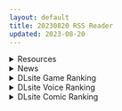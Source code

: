```yaml
---
layout: default
title: 20230820 RSS Reader
updated: 2023-08-20
---
```


<details class='content-parent'>
<summary>
Resources
</summary>
<details class='content-child'>
<summary>
<span class='rss-title'> [黑猫汉化][RJ109012][Lilith]対魔忍アサギ3 重翻版[PC+安卓] </span> <a class='rss-link' href='https://gmgard.com/gm123380' target='_blank'>&nbsp;</a>
<div class='rss-published'> 🕛 20230819 16:53:47</div>
</summary>
<img src="https://static.gmgard.us/Images/upload/88028200031482350.jpg" /><br /><p>大家好啊，今天给大家带来一款新汉化的游戏</p>
</details>
<details class='content-child'>
<summary>
<span class='rss-title'> [RJ359067] [survive] 代理孕ませの掟 ~田舎に伝わる掟に従い兄嫁を孕ませる少年~ モーションコミック版 </span> <a class='rss-link' href='https://gmgard.com/gm123381' target='_blank'>&nbsp;</a>
<div class='rss-published'> 🕛 20230819 16:47:28</div>
</summary>
<img src="https://static.gmgard.us/Images/upload/70526200047279370.jpg" /><br /><p>因为乡下流传的莫名其妙风俗规定，正太要代替兄长来让嫂子怀孕。</p>
</details>
<details class='content-child'>
<summary>
<span class='rss-title'> (合集)[VCB-Studio&DHR动研字幕组&茉语星梦] 少女☆歌剧 Revue Starlight [TV+Movie][1-12][简繁外挂][10-bit 1080p HEVC BDRip][MKV][47.8GB] </span> <a class='rss-link' href='https://gmgard.com/gm123377' target='_blank'>&nbsp;</a>
<div class='rss-published'> 🕛 20230819 14:36:56</div>
</summary>
<img src="https://static.gmgard.us/Images/upload/13383191957019671.jpg" /><br /><p>无法预测的命运的舞台开演了!哇嘎利马斯！</p>
</details>
<details class='content-child'>
<summary>
<span class='rss-title'> [录屏动画][RJ146346][ドリル]憧れのあの子の娘は僕の嫁 </span> <a class='rss-link' href='https://gmgard.com/gm123376' target='_blank'>&nbsp;</a>
<div class='rss-published'> 🕛 20230819 14:36:52</div>
</summary>
<img src="https://static.gmgard.us/Images/upload/11129191839597813.jpg" /><br /><p>■故事的概要■
&nbsp; &nbsp;我无法忘记小时候的初恋女性，所以请求兴信所调查她。
&nbsp; &nbsp;当我听到调查结果时，我发现她已经结婚了，有了孩子。
&nbsp; &nbsp;我被这个现实压倒了，就像一股冷水从我的头上泼了出来。
&nbsp; &nbsp;但是，即使这样，我也无法抑制对她的感情，
&nbsp; &nbsp;他想至少看一眼她，所以他隐瞒了自己的身份，去了她的住处</p>
</details>
<details class='content-child'>
<summary>
<span class='rss-title'> [无修正][未知字幕组][バニラ] 外道学園 1-5 </span> <a class='rss-link' href='https://gmgard.com/gm123378' target='_blank'>&nbsp;</a>
<div class='rss-published'> 🕛 20230819 12:11:33</div>
</summary>
<img src="https://iili.io/HbfI9Ag.gif" /><br /><p>为了复活魔王 反派在喜马拉雅山开了一次祭祀 碰巧男主跟随父母在山上考古 而卷入了这场事件 烂尾番 z之后就没了</p>
</details>
<details class='content-child'>
<summary>
<span class='rss-title'> 【新汉化作品】[自购][无码][Boru] 女子大生との同棲生活 /与女大生的同居生活 无码汉化硬盘版[官方中日英文][848MB][BDOD] </span> <a class='rss-link' href='https://www.south-plus.net/read.php?tid=1919975' target='_blank'>&nbsp;</a>
<div class='rss-published'> 🕛 20230819 09:15:55</div>
</summary>
<img src='https://img.imoutomoe.net/\images/2023/08/19/19cdd43ed2d0d7748.jpg'/>
<img src='https://img.imoutomoe.net/\images/2023/08/19/2d6b636ddab7ec9fd.jpg'/>
<img src='https://cdn.cloudflare.steamstatic.com/steam/apps/1571820/header_schinese.jpg?t=1692159178'/>
原先只想打发时间的我在 ..
</details>
<details class='content-child'>
<summary>
<span class='rss-title'> [R18禁资源相关][悬赏金额:3500棒棒糖]求一份3d定制女仆2的dlc和2.5本体 </span> <a class='rss-link' href='https://gmgard.com/gm123375' target='_blank'>&nbsp;</a>
<div class='rss-published'> 🕛 20230819 06:49:04</div>
</summary>
<img src="https://static.gmgard.us/Images/upload/10390191009578287.jpg" /><br /><p>CM3D2婚纱和联动dlc真的好香啊</p>
</details>

</details>
<details class='content-parent'>
<summary>
News
</summary>
<details class='content-child'>
<summary>
<span class='rss-title'> 【開箱】《【我推的孩子】》赤坂アカ老師 × 横槍メンゴ老師 紀伊國屋場簽名板 </span> <a class='rss-link' href='https://home.gamer.com.tw/creationDetail.php?sn=5777870' target='_blank'>&nbsp;</a>
<div class='rss-published'> 🕛 20230819 12:43:22</div>
</summary>
<div>《【我推的孩子】》【赤坂アカ老師 × 横槍メンゴ老師】紀伊國屋場的簽名會，從原本搶到的喜悅，到被取消資格的悲哀，歷經一個多月的協商(?)，出版社態度堅決和跳針回覆，原本是不抱希望了，沒想到活動結束後居然通知可以補償親筆簽名板，真的是搞不明白發生什麼事<img border="0" src="https://i2.bahamut.com.tw/editor/emotion/8.gif" /></div><div><br /></div><div><img border="0" class="gallery-image" src="https://i.imgur.com/3AjXyxF.jpg" width="650" /></div><div><br /></div><div><br /></div><div align="center"><img border="0" class="gallery-image" src="https://i.imgur.com/knhp4Rx.jpg" width="550" /></div><div><br /></div><div><br /></div><div>內容物跟之前發的漫博場是一樣的，只有簽名板樣式不同。</div><div><a href="https://ref.gamer.com.tw/redir.php?url=https%3A%2F%2Fhome.gamer.com.tw%2FcreationDetail.php%3Fsn%3D5765301" target="_blank">【心得】《【我推的孩子】》赤坂アカ老師 × 横槍メンゴ老師聯合簽名會</a></div><div><br /></div><div><br /></div><div><img border="0" class="gallery-image" src="https://i.imgur.com/d7d6XSU.jpg" width="650" /></div><div><br /></div><div><br /></div><div><br /></div><div>雖然過程充滿曲折，不過在漫博場跟老師們見面說上話，兩種簽名板也拿到手，最後結果對我而言算是圓滿，可喜可賀。</div><div><img border="0" class="gallery-image" src="https://i.imgur.com/0NheOPr.jpg" width="650" /></div><div><img border="0" class="gallery-image" src="https://i.imgur.com/K0OxVdl.jpg" width="650" /></div><div><br /></div><div><br /></div><div><br /></div>
</details>

</details>
<details class='content-parent'>
<summary>
DLsite Game Ranking
</summary>
<details class='content-child'>
<summary>
<span class='rss-title'> 護身術道場 秘密のNTRレッスン -葵編- [WAKUWAKU] </span> <a class='rss-link' href='https://www.dlsite.com/maniax/work/=/product_id/RJ01083821.html' target='_blank'>&nbsp;</a>
<div class='rss-published'> 🕛 20230820 13:08:23</div>
</summary>
<img src ="http://img.dlsite.jp/modpub/images2/work/doujin/RJ01084000/RJ01083821_img_main.jpg"/><br/>護身術道場 秘密のNTRレッスンのDLCをプレイする為には、別途ゲーム本体が必要です。山神の娘である葵ちゃんと主人公のストーリーを描いています。
</details>
<details class='content-child'>
<summary>
<span class='rss-title'> バレないように裸コートで露出するセレカさん [しーぶるそふと] </span> <a class='rss-link' href='https://www.dlsite.com/maniax/work/=/product_id/RJ01062825.html' target='_blank'>&nbsp;</a>
<div class='rss-published'> 🕛 20230820 13:08:23</div>
</summary>
<img src ="http://img.dlsite.jp/modpub/images2/work/doujin/RJ01063000/RJ01062825_img_main.jpg"/><br/>過激な露出がしたい vs 過激なほどバレやすくなる! あなたはバレない? ドキドキ感異常! 新感覚の3Dステルス露出アクションゲーム
</details>
<details class='content-child'>
<summary>
<span class='rss-title'> 満車率300% 弐:Append.2 ハコヅメ連結ぱっち [ベルゼブブ] </span> <a class='rss-link' href='https://www.dlsite.com/maniax/work/=/product_id/RJ01026171.html' target='_blank'>&nbsp;</a>
<div class='rss-published'> 🕛 20230820 13:08:23</div>
</summary>
<img src ="http://img.dlsite.jp/modpub/images2/work/doujin/RJ01027000/RJ01026171_img_main.jpg"/><br/>満車率300%弐のアップグレードデータです。
</details>
<details class='content-child'>
<summary>
<span class='rss-title'> 護身術道場 秘密のNTRレッスン [WAKUWAKU] </span> <a class='rss-link' href='https://www.dlsite.com/maniax/work/=/product_id/RJ01053661.html' target='_blank'>&nbsp;</a>
<div class='rss-published'> 🕛 20230820 13:08:23</div>
</summary>
<img src ="http://img.dlsite.jp/modpub/images2/work/doujin/RJ01054000/RJ01053661_img_main.jpg"/><br/>これはシミュレーション系のエロゲーで、ユーモアな要素が盛り込まれています。
</details>
<details class='content-child'>
<summary>
<span class='rss-title'> Ruled by Rule ～規則支配～ [KineticDog] </span> <a class='rss-link' href='https://www.dlsite.com/maniax/work/=/product_id/RJ01073903.html' target='_blank'>&nbsp;</a>
<div class='rss-published'> 🕛 20230820 13:08:23</div>
</summary>
<img src ="http://img.dlsite.jp/modpub/images2/work/doujin/RJ01074000/RJ01073903_img_main.jpg"/><br/>強姦や催眠洗脳のエッチ要素を主に、戦闘も含むRPGです。エッチな内容は戦闘部分に重点を置いており、戦闘敗北CGを待つことはなくエロ演出はすべて戦闘シーンで行われます。
</details>

</details>
<details class='content-parent'>
<summary>
DLsite Voice Ranking
</summary>
<details class='content-child'>
<summary>
<span class='rss-title'> 超能力学園トップの俺が学園2位の後輩女子にハメられて敗北奴隷になるまで [Cream Pan] </span> <a class='rss-link' href='https://www.dlsite.com/maniax/work/=/product_id/RJ01074683.html' target='_blank'>&nbsp;</a>
<div class='rss-published'> 🕛 20230820 13:08:26</div>
</summary>
<img src ="http://img.dlsite.jp/modpub/images2/work/doujin/RJ01075000/RJ01074683_img_main.jpg"/><br/>学園一位からの惨めな転落劇!美少女後輩の能力と言葉で弄ばれ、トップとして、男としてのプライドがズタズタに…
</details>
<details class='content-child'>
<summary>
<span class='rss-title'> 【傲嬌雌小鬼】家裡出現可愛的兔妖,只好勉為其難當她的奴僕了?【中文音聲】 [Bedtime Story 被談聲聆] </span> <a class='rss-link' href='https://www.dlsite.com/maniax/work/=/product_id/RJ01083417.html' target='_blank'>&nbsp;</a>
<div class='rss-published'> 🕛 20230820 13:08:26</div>
</summary>
<img src ="http://img.dlsite.jp/modpub/images2/work/doujin/RJ01084000/RJ01083417_img_main.jpg"/><br/>某天加班回到家,竟發現家裡有個長著兔耳朵、奇裝異服的小女孩!? 「當本小姐的奴僕,供養本小姐吧。」 面對她突如其來的要求,難道只能答應了嗎……?
</details>
<details class='content-child'>
<summary>
<span class='rss-title'> 【簡体中文字幕】弱いオスであるあなたを許してあげます2～シスターカレン様のガチ恋射精管理調教～ [YAO] </span> <a class='rss-link' href='https://www.dlsite.com/maniax/work/=/product_id/RJ01073853.html' target='_blank'>&nbsp;</a>
<div class='rss-published'> 🕛 20230820 13:08:26</div>
</summary>
<img src ="http://img.dlsite.jp/modpub/images2/work/doujin/RJ01074000/RJ01073853_img_main.jpg"/><br/>劣ったオスであるあなたがオス同士の競を降りてオナニーで無駄撃ちすることを許してあげます。その条件は、女性とのセックスを辞退し、オマンコと無縁の人生を送ることを誓うこと――
</details>
<details class='content-child'>
<summary>
<span class='rss-title'> 小穴按摩・特别之夜 [青春×フェティシズム] </span> <a class='rss-link' href='https://www.dlsite.com/maniax/work/=/product_id/RJ01078989.html' target='_blank'>&nbsp;</a>
<div class='rss-published'> 🕛 20230820 13:08:26</div>
</summary>
<img src ="http://img.dlsite.jp/modpub/images2/work/doujin/RJ01079000/RJ01078989_img_main.jpg"/><br/>青春岁月,没有又如何。但仅限今晚也好,请过上充满欢乐甜美色色的一晚吧!仅限一晚的按摩师女主角们大集结♪为您献上极致色情的集锦型物语。成年人的青春,要体验一下看看吗?
</details>
<details class='content-child'>
<summary>
<span class='rss-title'> 異世界娘のデリヘル嬢～当店人気No.1がご主人様の精液を空っぽになるまで搾り尽くします～ [ファウナス] </span> <a class='rss-link' href='https://www.dlsite.com/maniax/work/=/product_id/RJ393858.html' target='_blank'>&nbsp;</a>
<div class='rss-published'> 🕛 20230820 13:08:26</div>
</summary>
<img src ="http://img.dlsite.jp/modpub/images2/work/doujin/RJ394000/RJ393858_img_main.jpg"/><br/>在籍する女の子が全員、異世界からやってきた美少女だというデリヘル店。 どうやら彼女たちにとって、精液は魔力の源であるらしい
</details>

</details>
<details class='content-parent'>
<summary>
DLsite Comic Ranking
</summary>
<details class='content-child'>
<summary>
<span class='rss-title'> メイド教育3-没落貴族瑠璃川椿- [きょくちょ局] </span> <a class='rss-link' href='https://www.dlsite.com/maniax/work/=/product_id/RJ417751.html' target='_blank'>&nbsp;</a>
<div class='rss-published'> 🕛 20230820 13:08:29</div>
</summary>
<img src ="http://img.dlsite.jp/modpub/images2/work/doujin/RJ418000/RJ417751_img_main.jpg"/><br/>『メイド教育。』第三弾! 昨晩の『教育』から一夜明け、ご主人様に呼び出された元貴族、瑠璃川 椿は、後輩が側にいるにも関わらず、廊下で手淫され想像以上に感じてしまう…。 自分の身体の変化に戸惑いつつも、貴族の誇りを失わぬように気丈に振る舞う椿… 。だが、毎日続く変態的なメイド教育に、次第に心と身体を快楽に蝕まれていく…!  恥辱にまみれた表情を浮かべ白く柔らかいおっぱいをさらす元令嬢の痴態をぜひご堪能くださいっ!
</details>
<details class='content-child'>
<summary>
<span class='rss-title'> コミケで憑依!ブル●カドスケベコスプレイヤーを乗っ取りテイクアウト [憑依ラヴァー] </span> <a class='rss-link' href='https://www.dlsite.com/maniax/work/=/product_id/RJ01075893.html' target='_blank'>&nbsp;</a>
<div class='rss-published'> 🕛 20230820 13:08:29</div>
</summary>
<img src ="http://img.dlsite.jp/modpub/images2/work/doujin/RJ01076000/RJ01075893_img_main.jpg"/><br/>コスプレ美女のカラダでレズえっち♪
</details>
<details class='content-child'>
<summary>
<span class='rss-title'> 夏のヤリなおし4 [水蓮の宿] </span> <a class='rss-link' href='https://www.dlsite.com/maniax/work/=/product_id/RJ01073324.html' target='_blank'>&nbsp;</a>
<div class='rss-published'> 🕛 20230820 13:08:29</div>
</summary>
<img src ="http://img.dlsite.jp/modpub/images2/work/doujin/RJ01074000/RJ01073324_img_main.jpg"/><br/>夏×田舎×隣家の美人母×汗だくセックス  誰もが一度は夢想し求めたであろう 最高の‘夏’をサークル‘水蓮の宿’が描き出す  幼馴染の母(元教師)xかつての教え子
</details>
<details class='content-child'>
<summary>
<span class='rss-title'> シスターマ〇ンの聖なる懺悔室 [O.N Art Works] </span> <a class='rss-link' href='https://www.dlsite.com/maniax/work/=/product_id/RJ01080978.html' target='_blank'>&nbsp;</a>
<div class='rss-published'> 🕛 20230820 13:08:29</div>
</summary>
<img src ="http://img.dlsite.jp/modpub/images2/work/doujin/RJ01081000/RJ01080978_img_main.jpg"/><br/>船長が視聴者の異常性癖を聞き、その汚らわしい思いを浄化する本となります
</details>
<details class='content-child'>
<summary>
<span class='rss-title'> Bokki like a rock [F.W.ZHolic] </span> <a class='rss-link' href='https://www.dlsite.com/maniax/work/=/product_id/RJ01087760.html' target='_blank'>&nbsp;</a>
<div class='rss-published'> 🕛 20230820 13:08:29</div>
</summary>
<img src ="http://img.dlsite.jp/modpub/images2/work/doujin/RJ01088000/RJ01087760_img_main.jpg"/><br/>ふたなりぼっちちゃん
</details>

</details>
